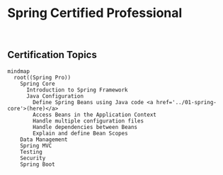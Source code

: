 # Spring Certified Professional

<br>

## Certification Topics

```mermaid
mindmap
  root((Spring Pro))
    Spring Core
      Introduction to Spring Framework
      Java Configuration
        Define Spring Beans using Java code <a href='../01-spring-core'>(here)</a>
        Access Beans in the Application Context
        Handle multiple configuration files
        Handle dependencies between Beans
        Explain and define Bean Scopes
    Data Management
    Spring MVC
    Testing
    Security
    Spring Boot
```